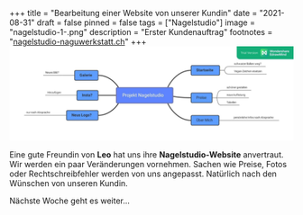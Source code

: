 +++
title = "Bearbeitung einer Website von unserer Kundin"
date = "2021-08-31"
draft = false
pinned = false
tags = ["Nagelstudio"]
image = "nagelstudio-1-.png"
description = "Erster Kundenauftrag"
footnotes = "[nagelstudio-naguwerkstatt.ch](https://www.nagelstudio-naguwerkstatt.ch/)"
+++
![](microsoftteams-image-2-.png)

Eine gute Freundin von **Leo** hat uns ihre **Nagelstudio-Website** anvertraut. Wir werden ein paar Veränderungen vornehmen. Sachen wie Preise, Fotos oder Rechtschreibfehler werden von uns angepasst. Natürlich nach den Wünschen von unseren Kundin. 

Nächste Woche geht es weiter...